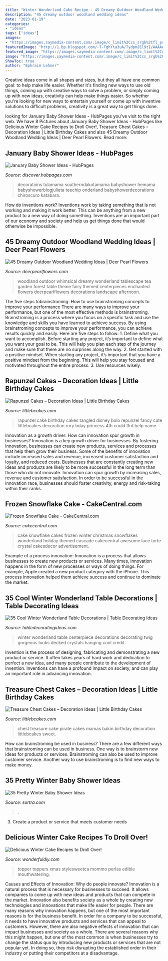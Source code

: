 ```yaml
---
title: "Winter Wonderland Cake Recipe - 45 Dreamy Outdoor Woodland Wedding Ideas"
description: "45 dreamy outdoor woodland wedding ideas"
date: "2023-01-19"
categories:
- "ideas"
tags: ["ideas"]
images:
- "https://images.saymedia-content.com/.image/c_limit%2Ccs_srgb%2Cfl_progressive%2Cq_auto:good%2Cw_700/MTc2NzkxMTcxNDg5MjEyMzU4/january-baby-shower-ideas.jpg"
featuredImage: "http://1.bp.blogspot.com/-T-TghYta3uA/TydpmJEl9tI/AAAAAAAAAo8/65xUP5mccAU/s1600/IMG_0521.JPG"
featured_image: "https://images.saymedia-content.com/.image/c_limit%2Ccs_srgb%2Cfl_progressive%2Cq_auto:good%2Cw_700/MTc2NzkxMTcxNDg5MjEyMzU4/january-baby-shower-ideas.jpg"
image: "https://images.saymedia-content.com/.image/c_limit%2Ccs_srgb%2Cfl_progressive%2Cq_auto:good%2Cw_700/MTc2NzkxMTcxNDg5MjEyMzU4/january-baby-shower-ideas.jpg"
ShowToc: true
author: "Ephraim Lehner"
---
```



Creative ideas come in all shapes and sizes, but they all have one common goal: to help make life easier. Whether it's finding new ways to use old things, coming up with creative ways to solve a problem, or simply coming up with new ideas, creativity can help make things easier. So whether you're looking for new ways to entertain yourself or come up with inventive solutions to difficult problems, creativity is a great way to get things done.

	

		
looking for January Baby Shower Ideas - HubPages you've visit to the right web. We have 8 Pictures about January Baby Shower Ideas - HubPages like Delicious Winter Cake Recipes to Droll Over!, Treasure Chest Cakes – Decoration Ideas | Little Birthday Cakes and also 45 Dreamy Outdoor Woodland Wedding Ideas | Deer Pearl Flowers. Read more:
		
    
## January Baby Shower Ideas - HubPages

<img loading=lazy src="https://images.saymedia-content.com/.image/c_limit%2Ccs_srgb%2Cfl_progressive%2Cq_auto:good%2Cw_700/MTc2NzkxMTcxNDg5MjEyMzU4/january-baby-shower-ideas.jpg" onerror="this.onerror=null;this.src='https://tse3.mm.bing.net/th?id=OIP.XfJXoBWnlQXkPWGOPgJqHgHaRA&amp;pid=15.1';" alt="January Baby Shower Ideas - HubPages">

_Source: discover.hubpages.com_

>decorations tulamama southerndakotamama babyshower hemama babyshowerblogjulieta teechip onderland babyshowerdecorations chiroscuro katabara. 

	

How do inventions work?
Inventions work by taking something that is not working and making it work better. This can be anything from a new product to a new way of doing something. Inventions are an important part of our economy and society and help us get things done that would otherwise be impossible.

    
## 45 Dreamy Outdoor Woodland Wedding Ideas | Deer Pearl Flowers

<img loading=lazy src="http://www.deerpearlflowers.com/wp-content/uploads/2015/04/pastel-wedding-ideas-whimsical-wonderland-tablescape.jpg" onerror="this.onerror=null;this.src='https://tse1.mm.bing.net/th?id=OIP.Kz6zZ4HDeISy2MP3L3pwRAHaLH&amp;pid=15.1';" alt="45 Dreamy Outdoor Woodland Wedding Ideas | Deer Pearl Flowers">

_Source: deerpearlflowers.com_

>woodland outdoor whimsical dreamy wonderland tablescape tea garden forest table theme fairy themed centerpieces enchanted flowers deerpearlflowers decorations landscape afternoon. 

	

The five steps tobrainstroming: How to use brainstroming concepts to improve your performance
There are many ways to improve your performance, but one of the most effective methods is brainstroming. Brainstroming is a process where you focus on a specific task and use the knowledge and skills you have learned to achieve success. By using brainstroming concepts to improve your performance, you can achieve results quickly and easily. Here are five steps to follow: 1. Define what you want to accomplish. Before starting any project, it’s important to define what you want your goal to be. This will help you plan each step of the journey and make sure that there are no surprises along the way. 2. Get started with a positive mindset. When starting any project, it’s important that you have a positive mindset from the beginning. This will help you stay focused and motivated throughout the entire process. 3. Use resources wisely.

    
## Rapunzel Cakes – Decoration Ideas | Little Birthday Cakes

<img loading=lazy src="http://www.littlebcakes.com/wp-content/uploads/2013/08/Rapunzel-Cakes.jpg" onerror="this.onerror=null;this.src='https://tse2.mm.bing.net/th?id=OIP.lkv30_yrQuSNxYihLhAUywHaJ4&amp;pid=15.1';" alt="Rapunzel Cakes – Decoration Ideas | Little Birthday Cakes">

_Source: littlebcakes.com_

>rapunzel cake birthday cakes tangled disney bolo repunzel fancy cute littlebcakes decoration rory bday princess 4th could 3rd help name. 

	

Innovation as a growth driver: How can innovation spur growth in businesses?
Innovation is a key growth driver for businesses. By fostering innovation, businesses can create new products, services and processes that help them grow their business. Some of the benefits of innovation include increased sales and revenue, increased customer satisfaction and loyalty, and reduced costs.
Businesses that are constantly creating new ideas and products are likely to be more successful in the long term than those who do not innovate. Innovation can spur growth by increasing sales, revenue and customer satisfaction. In order to be successful in the innovation race, businesses should foster creativity, energy and risk-taking within their ranks.

    
## Frozen Snowflake Cake - CakeCentral.com

<img loading=lazy src="https://cdn001.cakecentral.com/gallery/2015/06/900_AW0unK5ZKl-frozen-snowflake-cake.jpg" onerror="this.onerror=null;this.src='https://tse1.mm.bing.net/th?id=OIP.gkpBDHuTQUmAY2VkxTqB2AHaMS&amp;pid=15.1';" alt="Frozen Snowflake Cake - CakeCentral.com">

_Source: cakecentral.com_

>cake snowflake cakes frozen winter christmas snowflakes wonderland holiday themed cascade cakecentral awesome lace torte crystal cakesdecor advertisement. 

	

Example of a process innovation:
Innovation is a process that allows businesses to create new products or services. Many times, innovation happens in the form of new processes or ways of doing things. For example, Apple created a new product category with the iPhone. This process innovation helped them achieve success and continue to dominate the market.

    
## 35 Cool Winter Wonderland Table Decorations | Table Decorating Ideas

<img loading=lazy src="http://1.bp.blogspot.com/-T-TghYta3uA/TydpmJEl9tI/AAAAAAAAAo8/65xUP5mccAU/s1600/IMG_0521.JPG" onerror="this.onerror=null;this.src='https://tse3.mm.bing.net/th?id=OIP.Bd-ahJIdsnbNCgn8F5Yq0wHaJ6&amp;pid=15.1';" alt="35 Cool Winter Wonderland Table Decorations | Table Decorating Ideas">

_Source: tabledecoratingideas.com_

>winter wonderland table centerpiece decorations decorating twig gorgeous looks decked crystals hanging cool credit. 

	

Invention is the process of designing, fabricating and demonstrating a new product or service. It often takes years of hard work and dedication to perfect a new idea, and many people contribute to the development of invention. Inventions can have a profound impact on society, and can play an important role in advancing innovation.

    
## Treasure Chest Cakes – Decoration Ideas | Little Birthday Cakes

<img loading=lazy src="http://www.littlebcakes.com/wp-content/uploads/2014/01/Pirate-Treasure-Chest-Cake.jpg" onerror="this.onerror=null;this.src='https://tse3.mm.bing.net/th?id=OIP._uP_MnrOFDYdenRHyRHtUAHaFW&amp;pid=15.1';" alt="Treasure Chest Cakes – Decoration Ideas | Little Birthday Cakes">

_Source: littlebcakes.com_

>chest treasure cake pirate cakes mamas bakin birthday decoration littlebcakes sweet. 

	

How can brainstroming be used in business?
There are a few different ways that brainstroming can be used in business. One way is to brainstorm new ideas for products or services. Brainstroming can also be used to improve customer service. Another way to use brainstroming is to find new ways to make money.

    
## 35 Pretty Winter Baby Shower Ideas

<img loading=lazy src="https://www.sortra.com/wp-content/uploads/2015/01/winter-baby-shower-ideas142.jpg" onerror="this.onerror=null;this.src='https://tse4.mm.bing.net/th?id=OIP.uwdblmMWf3WZ-_wmG6mA0gHaSm&amp;pid=15.1';" alt="35 Pretty Winter Baby Shower Ideas">

_Source: sortra.com_

>. 

	

3. Create a product or service that meets customer needs

    
## Delicious Winter Cake Recipes To Droll Over!

<img loading=lazy src="https://cdn.wonderfuldiy.com/wp-content/uploads/2016/12/Holiday-winter-wonderland-cake.jpg" onerror="this.onerror=null;this.src='https://tse3.mm.bing.net/th?id=OIP.NxDRgqX1vg0v57pKxTY1UAHaKX&amp;pid=15.1';" alt="Delicious Winter Cake Recipes to Droll Over!">

_Source: wonderfuldiy.com_

>topper toppers xmas stylesweetca mommo perlas edible mouthwatering. 

	

Causes and Effects of Innovation: Why do people innovate?
Innovation is a natural process that is necessary for businesses to succeed. It allows companies to come up with new ideas and products that can compete in the market. Innovation also benefits society as a whole by creating new technologies and innovations that make life easier for people. There are many reasons why innovation happens, but one of the most important reasons is for the business benefit. In order for a company to be successful, it needs to have innovative products and services that can appeal to customers. However, there are also negative effects of innovation that can impact businesses and society as a whole. There are several reasons why this might happen, but one of the most common is when businesses try to change the status quo by introducing new products or services that are not popular yet. In doing so, they risk disrupting the established order in their industry or putting their competitors at a disadvantage.

